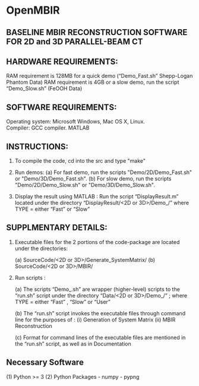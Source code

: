 # OpenMBIR 
## BASELINE MBIR RECONSTRUCTION SOFTWARE FOR 2D and 3D PARALLEL-BEAM  CT

## HARDWARE REQUIREMENTS:
   RAM requirement is 128MB for a quick demo (“Demo_Fast.sh” Shepp-Logan Phantom Data)
   RAM requirement is 4GB or a slow demo,  run the script “Demo_Slow.sh” (FeOOH Data)

## SOFTWARE REQUIREMENTS:
  Operating system: Microsoft Windows, Mac OS X, Linux.  
  Compiler: GCC compiler.
  MATLAB

## INSTRUCTIONS:

1) To compile the code, cd into the src and type "make"
   
2) Run demos:
   (a) For fast demo, run the scripts "Demo/2D/Demo_Fast.sh" or "Demo/3D/Demo_Fast.sh".
   (b) For slow demo, run the scripts "Demo/2D/Demo_Slow.sh" or "Demo/3D/Demo_Slow.sh".

3) Display the result using MATLAB :
   Run the script “DisplayResult.m” located under the directory “DisplayResult/<2D or 3D>/Demo_<TYPE>/”
   where TYPE = either “Fast” or “Slow”


## SUPPLMENTARY DETAILS:

1) Executable files for the 2 portions of the code-package are located under the directories:

   (a) SourceCode/<2D or 3D>/Generate_SystemMatrix/
   (b) SourceCode/<2D or 3D>/MBIR/

2) Run scripts :
  
   (a) The scripts “Demo_<TYPE>.sh” are wrapper (higher-level) scripts to the “run.sh” script under the directory “Data/<2D or 3D>/Demo_<TYPE>/” ;
       where TYPE = either “Fast” , “Slow” or “User”

   (b) The “run.sh” script invokes the executable files through command line for the purposes of :
       (i)   Generation of System Matrix
       (ii) MBIR Reconstruction 

   (c) Format for command lines of the executable files are mentioned in the “run.sh” script, as well as in Documentation


## Necessary Software

(1) Python >= 3
(2) Python Packages
    - numpy
    - pypng
 
